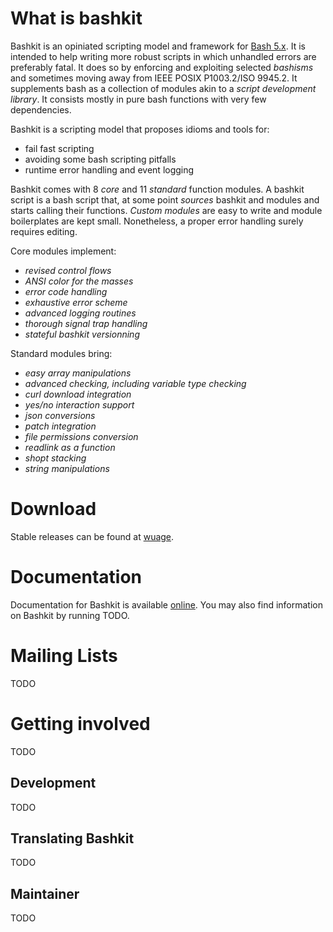 # What is bashkit
Bashkit is an opiniated scripting model and framework for [Bash 5.x](https://www.gnu.org/software/bash/).
It is intended to help writing more robust scripts in which unhandled errors are preferably fatal.
It does so by enforcing and exploiting selected *bashisms* and sometimes moving away from
IEEE POSIX P1003.2/ISO 9945.2. It supplements bash as a collection of modules akin to a *script
development library*. It consists mostly in pure bash functions with very few dependencies.

Bashkit is a scripting model that proposes idioms and tools for:
* fail fast scripting
* avoiding some bash scripting pitfalls
* runtime error handling and event logging

Bashkit comes with 8 *core* and 11 *standard* function modules. A bashkit script is a bash script that, at some point *sources* bashkit and modules and starts calling their functions. *Custom modules* are easy to write and module boilerplates are kept small. Nonetheless, a proper error handling surely requires editing.

Core modules implement:
* *revised control flows*
* *ANSI color for the masses*
* *error code handling*
* *exhaustive error scheme*
* *advanced logging routines*
* *thorough signal trap handling*
* *stateful bashkit versionning*

Standard modules bring:
* *easy array manipulations*
* *advanced checking, including variable type checking*
* *curl download integration*
* *yes/no interaction support*
* *json conversions*
* *patch integration*
* *file permissions conversion*
* *readlink as a function*
* *shopt stacking*
* *string manipulations*

# Download
Stable releases can be found at [wuage](<http://bashkit.wuage.org>).

# Documentation
Documentation for Bashkit is available [online](<http://bashkit.wuage.org>). You may also find information on Bashkit by running TODO.

# Mailing Lists
TODO

# Getting involved
TODO
## Development
TODO
## Translating Bashkit
TODO
## Maintainer
TODO

